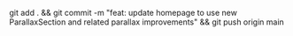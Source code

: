 git add . && git commit -m "feat: update homepage to use new ParallaxSection and related parallax improvements" && git push origin main
